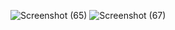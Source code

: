![Screenshot (65)](https://github.com/Muhammadali30/2x_Game/assets/116380661/90139dae-545a-4470-aab6-fd7e36ea5dc6)
![Screenshot (67)](https://github.com/Muhammadali30/2x_Game/assets/116380661/5b40e669-1999-4175-996c-8bbe1d53ae93)
